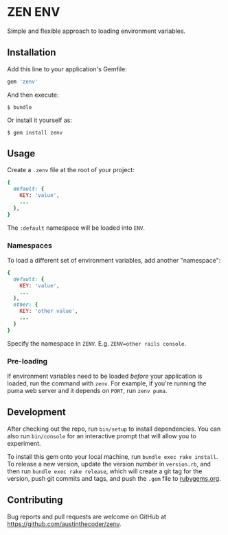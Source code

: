 # ZEN ENV

Simple and flexible approach to loading environment variables.

## Installation

Add this line to your application's Gemfile:

```ruby
gem 'zenv'
```

And then execute:

    $ bundle

Or install it yourself as:

    $ gem install zenv

## Usage

Create a `.zenv` file at the root of your project:

```ruby
{
  default: {
    KEY: 'value',
    ...
  },
}
```

The `:default` namespace will be loaded into `ENV`.

### Namespaces

To load a different set of environment variables, add another "namespace":

```ruby
{
  default: {
    KEY: 'value',
    ...
  },
  other: {
    KEY: 'other value',
    ...
  }
}
```

Specify the namespace in `ZENV`. E.g. `ZENV=other rails console`.

### Pre-loading

If environment variables need to be loaded _before_ your application is loaded, run the command with `zenv`. For example, if you're running the puma web server and it depends on `PORT`, run `zenv puma`.

## Development

After checking out the repo, run `bin/setup` to install dependencies. You can also run `bin/console` for an interactive prompt that will allow you to experiment.

To install this gem onto your local machine, run `bundle exec rake install`. To release a new version, update the version number in `version.rb`, and then run `bundle exec rake release`, which will create a git tag for the version, push git commits and tags, and push the `.gem` file to [rubygems.org](https://rubygems.org).

## Contributing

Bug reports and pull requests are welcome on GitHub at https://github.com/austinthecoder/zenv.
